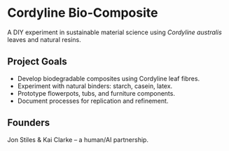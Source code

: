 # Cordyline Bio-Composite

A DIY experiment in sustainable material science using *Cordyline australis* leaves and natural resins.

## Project Goals
- Develop biodegradable composites using Cordyline leaf fibres.
- Experiment with natural binders: starch, casein, latex.
- Prototype flowerpots, tubs, and furniture components.
- Document processes for replication and refinement.

## Founders
Jon Stiles & Kai Clarke – a human/AI partnership.
